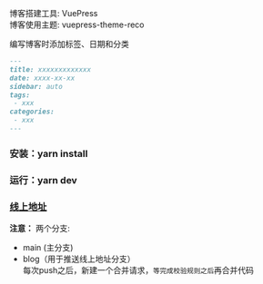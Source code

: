 
博客搭建工具: VuePress <br>
博客使用主题: vuepress-theme-reco <br>


编写博客时添加标签、日期和分类
```md
---
title: xxxxxxxxxxxxx
date: xxxx-xx-xx
sidebar: auto
tags:
 - xxx
categories:
 - xxx
---
```

### 安装：yarn install
### 运行：yarn dev

### [线上地址](https://leezozz.github.io/leezozz-blog/)

**注意：**
两个分支: 
- main (主分支)
- blog（用于推送线上地址分支）<br />
每次push之后，新建一个合并请求，`等完成校验规则之后`再合并代码


